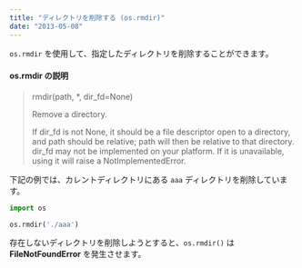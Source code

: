 ```yaml
---
title: "ディレクトリを削除する (os.rmdir)"
date: "2013-05-08"
---
```


`os.rmdir` を使用して、指定したディレクトリを削除することができます。

#### os.rmdir の説明
> rmdir(path, *, dir_fd=None)
>
> Remove a directory.
>
> If dir_fd is not None, it should be a file descriptor open to a directory, and path should be relative; path will then be relative to that directory. dir_fd may not be implemented on your platform. If it is unavailable, using it will raise a NotImplementedError.

下記の例では、カレントディレクトリにある `aaa` ディレクトリを削除しています。

```python
import os

os.rmdir('./aaa')
```

存在しないディレクトリを削除しようとすると、`os.rmdir()` は **FileNotFoundError** を発生させます。


